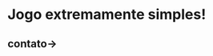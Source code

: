 # Jogo extremamente simples!
<h2>contato->
<a target="Biolinky" href="https://biolinky.co/guilhermebini">
  <img align="center" alt="Biolinky" width="32px" src="https://image.flaticon.com/icons/png/512/46/46646.png></h2>
<h3>
<hr>IDEIA:
<br>Alvo 2D, em movimento, que tem uma progressão aritimética

